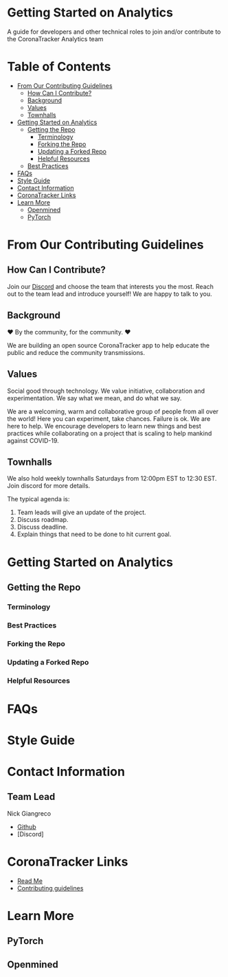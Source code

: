 # Getting Started on Analytics
A guide for developers and other technical roles to join and/or contribute to the CoronaTracker Analytics team 

# Table of Contents

<!-- TOC -->


- [From Our Contributing Guidelines](#from-our-contributing-guidelines)
  - [How Can I Contribute?](#how-can-i-contribute)
  - [Background](#background)
  - [Values](#values)
  - [Townhalls](#townhalls)
- [Getting Started on Analytics](#getting-started-on-analytics)
  - [Getting the Repo](#getting-the-repo)
    - [Terminology](#terminology)
    - [Forking the Repo](#forking-the-repo)
    - [Updating a Forked Repo](#updating-a-forked-repo)
    - [Helpful Resources](#helpful-resources)
  - [Best Practices](#best-practices)
- [FAQs](#faqs)
- [Style Guide](#style-guide)
- [Contact Information](#contact-information)
- [CoronaTracker Links](#links)
- [Learn More](#learn-more)
    - [Openmined](#openmined)
    - [PyTorch](#pytorch)

<!-- /TOC -->


# From Our Contributing Guidelines

## How Can I Contribute?

Join our [Discord](https://discord.gg/pPERUuv) and choose the team that interests you the most. Reach out to the team lead and introduce yourself! We are happy to talk to you.


## Background

❤️ By the community, for the community. ❤️

We are building an open source CoronaTracker app to help educate the public and reduce the community transmissions.

## Values

Social good through technology. We value initiative, collaboration and experimentation. We say what we mean, and do what we say.

We are a welcoming, warm and collaborative group of people from all over the world! Here you can experiment, take chances. Failure is ok. We are here to help. We encourage developers to learn new things and best practices while collaborating on a project that is scaling to help mankind against COVID-19.

## Townhalls

We also hold weekly townhalls Saturdays from 12:00pm EST to 12:30 EST. Join discord for more details.

The typical agenda is:  

1) Team leads will give an update of the project.
2) Discuss roadmap.
3) Discuss deadline.
4) Explain things that need to be done to hit current goal.

  
# Getting Started on Analytics
## Getting the Repo
### Terminology
### Best Practices
### Forking the Repo
### Updating a Forked Repo
### Helpful Resources

# FAQs

# Style Guide

# Contact Information
## Team Lead
Nick Giangreco
- [Github](https://github.com/ngiangre)
- [Discord]


# CoronaTracker Links
- [Read Me](https://github.com/COVID-19-electronic-health-system/Corona-tracker/blob/master/README.md) 
- [Contributing guidelines](https://github.com/COVID-19-electronic-health-system/Corona-tracker/blob/master/CONTRIBUTING.md)

# Learn More
## PyTorch
## Openmined



